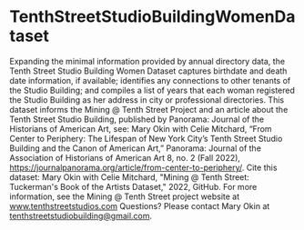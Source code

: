 # TenthStreetStudioBuildingWomenDataset
Expanding the minimal information provided by annual directory
data, the Tenth Street Studio Building Women Dataset captures birthdate and death
date information, if available; identifies any connections to other tenants of the
Studio Building; and compiles a list of years that each woman registered the Studio
Building as her address in city or professional directories. This dataset informs the Mining @ Tenth Street Project and an article about the Tenth Street Studio Building, published by Panorama: Journal of the Historians of American Art, see: Mary Okin with Celie Mitchard, “From Center to Periphery: The Lifespan of New York City’s Tenth Street Studio Building and the Canon of American Art,” Panorama: Journal of the Association of Historians of American Art 8, no. 2 (Fall 2022), https://journalpanorama.org/article/from-center-to-periphery/. Cite this dataset: Mary Okin with Celie Mitchard, "Mining @ Tenth Street: Tuckerman's Book of the Artists Dataset," 2022, GitHub. For more information, see the Mining @ Tenth Street project website at www.tenthstreetstudios.com Questions? Please contact Mary Okin at tenthstreetstudiobuilding@gmail.com.
